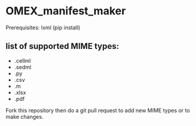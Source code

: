# OMEX_manifest_maker

Prerequisites: lxml (pip install)

## list of supported MIME types:
<ul>
<li>.cellml</li>
<li>.sedml  </li>
<li>.py </li>
<li>.csv    </li>
<li>.m      </li>
<li>.xlsx   </li>
<li>.pdf    </li>
</ul>
Fork this repository then do a git pull request to add new MIME types or to make changes.